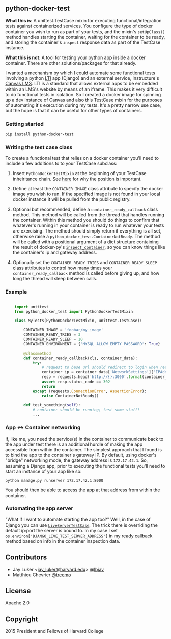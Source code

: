 ## python-docker-test

**What this is**: A unittest.TestCase mixin for executing functional/integration
tests against containerized services. You configure the type of docker container
you wish to run as part of your tests, and the mixin's `setUpClass()` method
handles starting the container, waiting for the container to be ready, and
storing the container's `inspect` response data as part of the TestCase instance.

**What this is not**: A tool for testing your python app inside a docker
container. There are other solutions/packages for that already.

I wanted a mechanism by which I could automate some functional tests involving
a python [LTI](http://developers.imsglobal.org/) app (Django) and an external service, Instructure's [Canvas LMS](https://github.com/instructure/canvas-lms). LTI
is a standard that allows external apps to be embedded within an LMS's website by
means of an iframe. This makes it very difficult to do functional tests in
isolation. So I created a docker image for spinning up a dev instance of Canvas
and also this TestCase mixin for the purposes of automating it's execution
during my tests. It's a pretty narrow use case, but the hope is that it can be
useful for other types of containers.

### Getting started

`pip install python-docker-test`

### Writing the test case class

To create a functional test that relies on a docker container you'll need to
include a few additions to to your TestCase subclass:

1. Insert `PythonDockerTestMixin` at the beginning of your TestCase inheiritance
chain. See [here](http://nedbatchelder.com/blog/201210/multiple_inheritance_is_hard.html) for why the position is important.

1. Define at least the `CONTAINER_IMAGE` class attribute to specify the docker
image you wish to run. If the specified image is not found in your local docker
instance it will be pulled from the public registry.

1. Optional but recommended, define a `container_ready_callback` class method.
This method will be called from the thread that handles running the container.
Within this method you should do things to confirm that whatever's running in
your container is ready to run whatever your tests are exercising. The method
should simply return if everything is all set, otherwise raise a
`python_docker_test.ContainerNotReady`. The method will be called with a
positional argument of a dict structure containing the result of docker-py's
[`inspect_container`](http://docker-py.readthedocs.org/en/latest/api/#inspect_container), so you can know things like the container's ip and gateway
address.

1. Optionally set the `CONTAINER_READY_TRIES` and `CONTAINER_READY_SLEEP` class
attributes to control how many times your `container_ready_callback` method is
called before giving up, and how long the thread will sleep between calls.

### Example


```python

    import unittest
    from python_docker_test import PythonDockerTestMixin

    class MyTests(PythonDockerTestMixin, unittest.TestCase):

        CONTAINER_IMAGE = 'foobar/my_image'
        CONTAINER_READY_TRIES = 3
        CONTAINER_READY_SLEEP = 10
        CONTAINER_ENVIRONMENT = {'MYSQL_ALLOW_EMPTY_PASSWORD': True}

        @classmethod
        def container_ready_callback(cls, container_data):
            try:
                # request to base url should redirect to login when ready
                container_ip = container_data['NetworkSettings']['IPAddress']
                resp = requests.head('http://{}:3000'.format(container_ip))
                assert resp.status_code == 302
                return
            except (requests.ConnectionError, AssertionError):
                raise ContainerNotReady()

        def test_something(self):
            # container should be running; test some stuff!
            ...       
```

### App <-> Container networking

If, like me, you need the service(s) in the container to communicate back to the
app under test there is an additional hurdle of making the app accessible from
within the container. The simplest approach that I found is to bind the app to
the container's gateway IP. By default, using docker's "bridge" networking mode,
the gateway address is `172.17.42.1`. So, assuming a Django app, prior to
executing the functional tests you'll need to start an instance of your app like
so:

`python manage.py runserver 172.17.42.1:8000`

You should then be able to access the app at that address from within the
container.

### Automating the app server

"What if I want to automate starting the app too?" Well, in the case of Django
you can use [`LiveServerTestCase`](https://docs.djangoproject.com/en/1.8/topics/testing/tools/#liveservertestcase). The trick there is overriding the default
ip:port the server is bound to. In my case I set
`os.environ['DJANGO_LIVE_TEST_SERVER_ADDRESS']` in my ready callback method
based on info in the container inspection data.

## Contributors

* Jay Luker \<<jay_luker@harvard.edu>\> [@lbjay](http://github.com/lbjay)
* Matthieu Chevrier [@treemo](http://github.com/treemo)

## License

Apache 2.0

## Copyright

2015 President and Fellows of Harvard College
